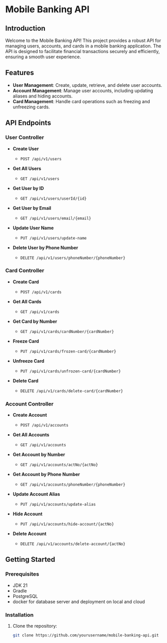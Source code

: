 # Mobile Banking API

## Introduction

Welcome to the Mobile Banking API! This project provides a robust API for managing users, accounts, and cards in a mobile banking application. The API is designed to facilitate financial transactions securely and efficiently, ensuring a smooth user experience.

## Features

- **User Management**: Create, update, retrieve, and delete user accounts.
- **Account Management**: Manage user accounts, including updating aliases and hiding accounts.
- **Card Management**: Handle card operations such as freezing and unfreezing cards.

## API Endpoints

### User Controller

- **Create User**
  - `POST /api/v1/users`
  
- **Get All Users**
  - `GET /api/v1/users`
  
- **Get User by ID**
  - `GET /api/v1/users/userId/{id}`
  
- **Get User by Email**
  - `GET /api/v1/users/email/{email}`
  
- **Update User Name**
  - `PUT /api/v1/users/update-name`
  
- **Delete User by Phone Number**
  - `DELETE /api/v1/users/phoneNumber/{phoneNumber}`

### Card Controller

- **Create Card**
  - `POST /api/v1/cards`
  
- **Get All Cards**
  - `GET /api/v1/cards`
  
- **Get Card by Number**
  - `GET /api/v1/cards/cardNumber/{cardNumber}`
  
- **Freeze Card**
  - `PUT /api/v1/cards/frozen-card/{cardNumber}`
  
- **Unfreeze Card**
  - `PUT /api/v1/cards/unfrozen-card/{cardNumber}`
  
- **Delete Card**
  - `DELETE /api/v1/cards/delete-card/{cardNumber}`

### Account Controller

- **Create Account**
  - `POST /api/v1/accounts`
  
- **Get All Accounts**
  - `GET /api/v1/accounts`
  
- **Get Account by Number**
  - `GET /api/v1/accounts/actNo/{actNo}`
  
- **Get Account by Phone Number**
  - `GET /api/v1/accounts/phoneNumber/{phoneNumber}`
  
- **Update Account Alias**
  - `PUT /api/v1/accounts/update-alias`
  
- **Hide Account**
  - `PUT /api/v1/accounts/hide-account/{actNo}`
  
- **Delete Account**
  - `DELETE /api/v1/accounts/delete-account/{actNo}`

## Getting Started

### Prerequisites

- JDK 21
- Gradle
- PostgreSQL
- docker for database server and deployment on local and cloud

### Installation

1. Clone the repository:
   ```bash
   git clone https://github.com/yourusername/mobile-banking-api.git
